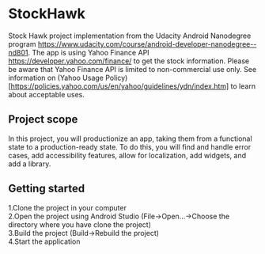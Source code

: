 # StockHawk
Stock Hawk project implementation from the Udacity Android Nanodegree program https://www.udacity.com/course/android-developer-nanodegree--nd801. The app is using Yahoo Finance API https://developer.yahoo.com/finance/ to get the stock information. Please be aware that Yahoo Finance API is limited to non-commercial use only. See information on (Yahoo Usage Policy)[https://policies.yahoo.com/us/en/yahoo/guidelines/ydn/index.htm] to learn about acceptable uses. 

## Project scope
In this project, you will productionize an app, taking them from a functional state to a production-ready state. To do this, you will find and handle error cases, add accessibility features, allow for localization, add widgets, and add a library.



## Getting started
1.Clone the project in your computer  
2.Open the project using Android Studio (File->Open...->Choose the directory where you have clone the project)  
3.Build the project (Build->Rebuild the project)  
4.Start the application  


